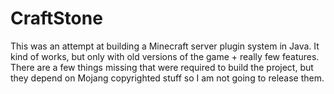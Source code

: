 # CraftStone
This was an attempt at building a Minecraft server plugin system in Java. It kind
of works, but only with old versions of the game + really few features.
There are a few things missing that were required to build the project, but
they depend on Mojang copyrighted stuff so I am not going to release them.
